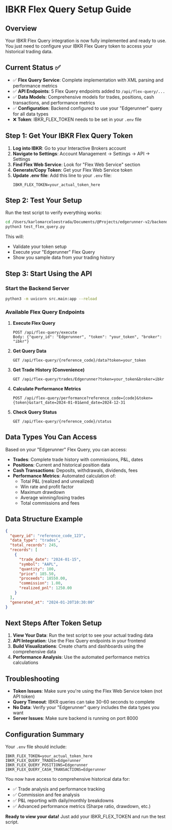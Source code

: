 # IBKR Flex Query Setup Guide

## Overview

Your IBKR Flex Query integration is now fully implemented and ready to use. You just need to configure your IBKR Flex Query token to access your historical trading data.

## Current Status ✅

- ✅ **Flex Query Service**: Complete implementation with XML parsing and performance metrics
- ✅ **API Endpoints**: 5 Flex Query endpoints added to `/api/flex-query/...`
- ✅ **Data Models**: Comprehensive models for trades, positions, cash transactions, and performance metrics
- ✅ **Configuration**: Backend configured to use your "Edgerunner" query for all data types
- ❌ **Token**: IBKR_FLEX_TOKEN needs to be set in your `.env` file

## Step 1: Get Your IBKR Flex Query Token

1. **Log into IBKR**: Go to your Interactive Brokers account
2. **Navigate to Settings**: Account Management → Settings → API → Settings
3. **Find Flex Web Service**: Look for "Flex Web Service" section
4. **Generate/Copy Token**: Get your Flex Web Service token
5. **Update .env file**: Add this line to your `.env` file:
   ```
   IBKR_FLEX_TOKEN=your_actual_token_here
   ```

## Step 2: Test Your Setup

Run the test script to verify everything works:

```bash
cd /Users/karlomarceloestrada/Documents/@Projects/edgerunner-v2/backend
python3 test_flex_query.py
```

This will:
- Validate your token setup
- Execute your "Edgerunner" Flex Query
- Show you sample data from your trading history

## Step 3: Start Using the API

### Start the Backend Server
```bash
python3 -m uvicorn src.main:app --reload
```

### Available Flex Query Endpoints

1. **Execute Flex Query**
   ```
   POST /api/flex-query/execute
   Body: {"query_id": "Edgerunner", "token": "your_token", "broker": "ibkr"}
   ```

2. **Get Query Data**
   ```
   GET /api/flex-query/{reference_code}/data?token=your_token
   ```

3. **Get Trade History (Convenience)**
   ```
   GET /api/flex-query/trades/Edgerunner?token=your_token&broker=ibkr
   ```

4. **Calculate Performance Metrics**
   ```
   POST /api/flex-query/performance?reference_code={code}&token={token}&start_date=2024-01-01&end_date=2024-12-31
   ```

5. **Check Query Status**
   ```
   GET /api/flex-query/{reference_code}/status
   ```

## Data Types You Can Access

Based on your "Edgerunner" Flex Query, you can access:

- **Trades**: Complete trade history with commissions, P&L, dates
- **Positions**: Current and historical position data
- **Cash Transactions**: Deposits, withdrawals, dividends, fees
- **Performance Metrics**: Automated calculation of:
  - Total P&L (realized and unrealized)
  - Win rate and profit factor
  - Maximum drawdown
  - Average winning/losing trades
  - Total commissions and fees

## Data Structure Example

```json
{
  "query_id": "reference_code_123",
  "data_type": "trades",
  "total_records": 245,
  "records": [
    {
      "trade_date": "2024-01-15",
      "symbol": "AAPL",
      "quantity": 100,
      "price": 185.50,
      "proceeds": 18550.00,
      "commission": 1.00,
      "realized_pnl": 1250.00
    }
  ],
  "generated_at": "2024-01-20T10:30:00"
}
```

## Next Steps After Token Setup

1. **View Your Data**: Run the test script to see your actual trading data
2. **API Integration**: Use the Flex Query endpoints in your frontend
3. **Build Visualizations**: Create charts and dashboards using the comprehensive data
4. **Performance Analysis**: Use the automated performance metrics calculations

## Troubleshooting

- **Token Issues**: Make sure you're using the Flex Web Service token (not API token)
- **Query Timeout**: IBKR queries can take 30-60 seconds to complete
- **No Data**: Verify your "Edgerunner" query includes the data types you want
- **Server Issues**: Make sure backend is running on port 8000

## Configuration Summary

Your `.env` file should include:
```
IBKR_FLEX_TOKEN=your_actual_token_here
IBKR_FLEX_QUERY_TRADES=Edgerunner
IBKR_FLEX_QUERY_POSITIONS=Edgerunner
IBKR_FLEX_QUERY_CASH_TRANSACTIONS=Edgerunner
```

You now have access to comprehensive historical data for:
- ✅ Trade analysis and performance tracking
- ✅ Commission and fee analysis  
- ✅ P&L reporting with daily/monthly breakdowns
- ✅ Advanced performance metrics (Sharpe ratio, drawdown, etc.)

**Ready to view your data!** Just add your IBKR_FLEX_TOKEN and run the test script.